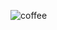 ![coffee](https://user-images.githubusercontent.com/97990780/206591493-e61cfefb-f896-4fc6-bc99-d12d1ffc556b.gif)
